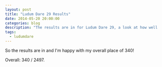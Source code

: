 ```yaml
---
layout: post
title: "Ludum Dare 29 Results"
date: 2014-05-20 20:00:00
categories: blog
description: "The results are in for Ludum Dare 29, a look at how well I did"
tags:
  - ludumdare
---
```


So the results are in and I'm happy with my overall place of 340!


Overall: 340 / 2497.
